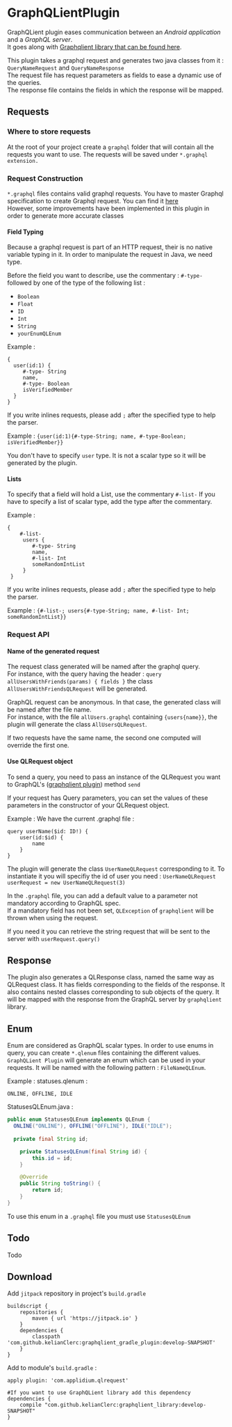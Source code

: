 # GraphQLientPlugin

GraphQLient plugin eases communication between an *Android application* and a *GraphQL server*. \
It goes along with 
[Graphqlient library that can be found here](https://github.com/kelianClerc/graphlqlient_library).

This plugin takes a graphql request and generates two java classes from it : `QueryNameRequest` and 
`QueryNameResponse`\
The request file has request parameters as fields to ease a dynamic use of the queries.\
 The response file contains the fields in which the response will be mapped.

## Requests
### Where to store requests
At the root of your project create a `graphql` folder that will contain all the requests you want to 
use.
The requests will be saved under `*.graphql extension.`

### Request Construction
`*.graphql` files contains valid graphql requests. You have to master Graphql specification to create
 Graphql request. You can find it [here](http://graphql.org/learn/)\
However, some improvements have been implemented in this plugin in order to generate more accurate
classes
#### Field Typing
Because a graphql request is part of an HTTP request, their is no native variable typing in it. 
In order to manipulate the request in Java, we need type.

Before the field you want to describe, use the commentary : `#-type-` followed by one of the type of
the following list :
* `Boolean` 
* `Float` 
* `ID` 
* `Int`
* `String`
* `yourEnumQLEnum`

Example : 
```
{
  user(id:1) {
     #-type- String
     name,
     #-type- Boolean
     isVerifiedMember
  }
}
```
If you write inlines requests, please add `;` after the specified type to help the parser.

Example : 
`{user(id:1){#-type-String; name, #-type-Boolean; isVerifiedMember}}`

You don't have to specify `user` type. It is not a scalar type so it will be generated by the 
plugin.

#### Lists 
To specify that a field will hold a List, use the commentary `#-list-`
If you have to specify a list of scalar type, add the type after the commentary.

Example : 
```
{
    #-list-
     users {
        #-type- String
        name,
        #-list- Int
        someRandomIntList
     }
 }
```
If you write inlines requests, please add `;` after the specified type to help the parser.

Example : 
`{#-list-; users{#-type-String; name, #-list- Int; someRandomIntList}}`

### Request API

#### Name of the generated request
The request class generated will be named after the graphql query.\
For instance, with the query having the header : `query allUsersWithFriends(params) { fields }`
the class `AllUsersWithFriendsQLRequest` will be generated.

GraphQL request can be anonymous. In that case, the generated class will be named after the file
name.\
For instance, with the file `allUsers.graphql` containing `{users{name}}`, the plugin will generate 
the class `AllUsersQLRequest`.

If two requests have the same name, the second one computed will override the first one.

#### Use QLRequest object
To send a query, you need to pass an instance of the QLRequest you want to GraphQL's 
([graphqlient plugin](https://github.com/kelianClerc/graphlqlient_library)) method `send`

If your request has Query parameters, you can set the values of these parameters in the constructor 
of your QLRequest object.

Example :
We have the current .graphql file :
```
query userName($id: ID!) {
    user(id:$id) {
        name
    }
}

```
The plugin will generate the class `UserNameQLRequest` corresponding to it.
To instantiate it you will specifiy the id of user you need :
`UserNameQLRequest userRequest = new UserNameQLRequest(3)`

In the `.graphql` file, you can add a default value to a parameter not mandatory according to GraphQL
spec.\
If a mandatory field has not been set, `QLException` of `graphqlient` will be thrown when using the
request.

If you need it you can retrieve the string request that will be sent to the server with `userRequest.query()`

## Response
The plugin also generates a QLResponse class, named the same way as QLRequest class.
It has fields corresponding to the fields of the response. It also contains nested classes 
corresponding to sub objects of the query. 
It will be mapped with the response from the GraphQL server by `graphqlient` library.

## Enum
Enum are considered as GraphQL scalar types. In order to use enums in query, you can create `*.qlenum` files containing the different values.
`GraphQLient Plugin` will generate an enum which can be used in your requests. It will be named with the following pattern :
`FileNameQLEnum`.

Example :
statuses.qlenum :
``` 
ONLINE, OFFLINE, IDLE
```

StatusesQLEnum.java :
```java
public enum StatusesQLEnum implements QLEnum {
  ONLINE("ONLINE"), OFFLINE("OFFLINE"), IDLE("IDLE");
  
  private final String id;

    private StatusesQLEnum(final String id) {
        this.id = id;
    }

    @Override
    public String toString() {
        return id;
    }
}
```

To use this enum in a `.graphql` file you must use `StatusesQLEnum`

## Todo
Todo

## Download
Add `jitpack` repository in project's `build.gradle`

```
buildscript {
    repositories {
        maven { url 'https://jitpack.io' }
    }
    dependencies {
        classpath 'com.github.kelianClerc:graphqlient_gradle_plugin:develop-SNAPSHOT'
    }
}

```

Add to module's `build.gradle` :
```
apply plugin: 'com.applidium.qlrequest'

#If you want to use GraphQLient library add this dependency
dependencies {
    compile "com.github.kelianClerc:graphqlient_library:develop-SNAPSHOT"
}
```
